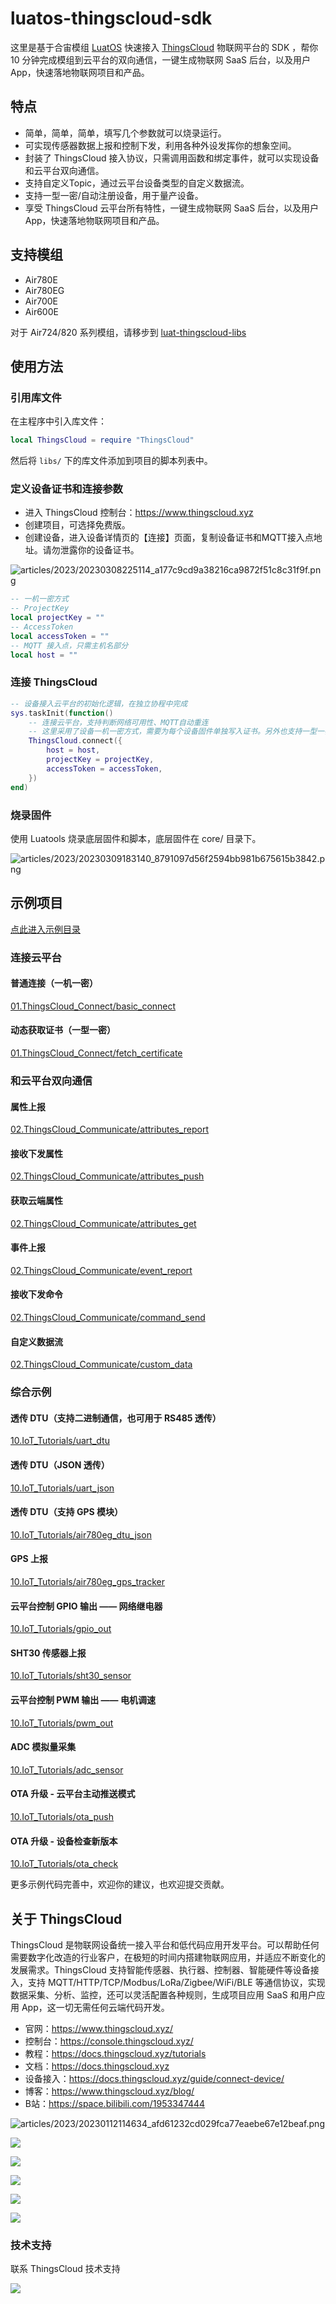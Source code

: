 # luatos-thingscloud-sdk

这里是基于合宙模组 [LuatOS](https://wiki.luatos.com/) 快速接入 [ThingsCloud](https://www.thingscloud.xyz) 物联网平台的 SDK ，帮你 10 分钟完成模组到云平台的双向通信，一键生成物联网 SaaS 后台，以及用户 App，快速落地物联网项目和产品。

## 特点

- 简单，简单，简单，填写几个参数就可以烧录运行。
- 可实现传感器数据上报和控制下发，利用各种外设发挥你的想象空间。
- 封装了 ThingsCloud 接入协议，只需调用函数和绑定事件，就可以实现设备和云平台双向通信。
- 支持自定义Topic，通过云平台设备类型的自定义数据流。
- 支持一型一密/自动注册设备，用于量产设备。
- 享受 ThingsCloud 云平台所有特性，一键生成物联网 SaaS 后台，以及用户 App，快速落地物联网项目和产品。

## 支持模组

- Air780E
- Air780EG
- Air700E
- Air600E

对于 Air724/820 系列模组，请移步到 [luat-thingscloud-libs](https://github.com/IoT-ThingsCloud/luat-thingscloud-libs)

## 使用方法

### 引用库文件

在主程序中引入库文件：

```lua
local ThingsCloud = require "ThingsCloud"
```

然后将 `libs/` 下的库文件添加到项目的脚本列表中。


### 定义设备证书和连接参数

- 进入 ThingsCloud 控制台：https://www.thingscloud.xyz
- 创建项目，可选择免费版。
- 创建设备，进入设备详情页的【连接】页面，复制设备证书和MQTT接入点地址。请勿泄露你的设备证书。

![articles/2023/20230308225114_a177c9cd9a38216ca9872f51c8c31f9f.png](https://img-1300291923.cos.ap-beijing.myqcloud.com/articles/2023/20230308225114_a177c9cd9a38216ca9872f51c8c31f9f.png)

```lua
-- 一机一密方式
-- ProjectKey
local projectKey = ""
-- AccessToken
local accessToken = ""
-- MQTT 接入点，只需主机名部分
local host = ""
```

### 连接 ThingsCloud

```lua
-- 设备接入云平台的初始化逻辑，在独立协程中完成
sys.taskInit(function()
    -- 连接云平台，支持判断网络可用性、MQTT自动重连
    -- 这里采用了设备一机一密方式，需要为每个设备固件单独写入证书。另外也支持一型一密，相同设备类型下的所有设备使用相同固件。
    ThingsCloud.connect({
        host = host,
        projectKey = projectKey,
        accessToken = accessToken,
    })
end)
```

### 烧录固件

使用 Luatools 烧录底层固件和脚本，底层固件在 core/ 目录下。

![articles/2023/20230309183140_8791097d56f2594bb981b675615b3842.png](https://img-1300291923.cos.ap-beijing.myqcloud.com/articles/2023/20230309183140_8791097d56f2594bb981b675615b3842.png)


## 示例项目

[点此进入示例目录](https://github.com/IoT-ThingsCloud/luatos-thingscloud-sdk/tree/main/examples)


### 连接云平台

#### 普通连接（一机一密）

[01.ThingsCloud_Connect/basic_connect](examples/01.ThingsCloud_Connect/basic_connect)

#### 动态获取证书（一型一密）

[01.ThingsCloud_Connect/fetch_certificate](examples/01.ThingsCloud_Connect/fetch_certificate)

### 和云平台双向通信

#### 属性上报

[02.ThingsCloud_Communicate/attributes_report](examples/02.ThingsCloud_Communicate/attributes_report)

#### 接收下发属性

[02.ThingsCloud_Communicate/attributes_push](examples/02.ThingsCloud_Communicate/attributes_push)

#### 获取云端属性

[02.ThingsCloud_Communicate/attributes_get](examples/02.ThingsCloud_Communicate/attributes_get)

#### 事件上报

[02.ThingsCloud_Communicate/event_report](examples/02.ThingsCloud_Communicate/event_report)

#### 接收下发命令

[02.ThingsCloud_Communicate/command_send](examples/02.ThingsCloud_Communicate/command_send)

#### 自定义数据流

[02.ThingsCloud_Communicate/custom_data](examples/02.ThingsCloud_Communicate/custom_data)

### 综合示例

#### 透传 DTU（支持二进制通信，也可用于 RS485 透传）

[10.IoT_Tutorials/uart_dtu](examples/10.IoT_Tutorials/uart_dtu)

#### 透传 DTU（JSON 透传）

[10.IoT_Tutorials/uart_json](examples/10.IoT_Tutorials/uart_json)

#### 透传 DTU（支持 GPS 模块）

[10.IoT_Tutorials/air780eg_dtu_json](examples/10.IoT_Tutorials/air780eg_dtu_json)

#### GPS 上报

[10.IoT_Tutorials/air780eg_gps_tracker](examples/10.IoT_Tutorials/air780eg_gps_tracker)

#### 云平台控制 GPIO 输出 —— 网络继电器

[10.IoT_Tutorials/gpio_out](examples/10.IoT_Tutorials/gpio_out)

#### SHT30 传感器上报

[10.IoT_Tutorials/sht30_sensor](examples/10.IoT_Tutorials/sht30_sensor)

#### 云平台控制 PWM 输出 —— 电机调速

[10.IoT_Tutorials/pwm_out](examples/10.IoT_Tutorials/pwm_out)

#### ADC 模拟量采集

[10.IoT_Tutorials/adc_sensor](examples/10.IoT_Tutorials/adc_sensor)

#### OTA 升级 - 云平台主动推送模式

[10.IoT_Tutorials/ota_push](examples/10.IoT_Tutorials/ota_push)

#### OTA 升级 - 设备检查新版本

[10.IoT_Tutorials/ota_check](examples/10.IoT_Tutorials/ota_check)


更多示例代码完善中，欢迎你的建议，也欢迎提交贡献。



## 关于 ThingsCloud

ThingsCloud 是物联网设备统一接入平台和低代码应用开发平台。可以帮助任何需要数字化改造的行业客户，在极短的时间内搭建物联网应用，并适应不断变化的发展需求。ThingsCloud 支持智能传感器、执行器、控制器、智能硬件等设备接入，支持 MQTT/HTTP/TCP/Modbus/LoRa/Zigbee/WiFi/BLE 等通信协议，实现数据采集、分析、监控，还可以灵活配置各种规则，生成项目应用 SaaS 和用户应用 App，这一切无需任何云端代码开发。

- 官网：https://www.thingscloud.xyz/
- 控制台：https://console.thingscloud.xyz/
- 教程：https://docs.thingscloud.xyz/tutorials
- 文档：https://docs.thingscloud.xyz
- 设备接入：https://docs.thingscloud.xyz/guide/connect-device/
- 博客：https://www.thingscloud.xyz/blog/
- B站：https://space.bilibili.com/1953347444


![articles/2023/20230112114634_afd61232cd029fca77eaebe67e12beaf.png](https://img-1300291923.cos.ap-beijing.myqcloud.com/articles/2023/20230112114634_afd61232cd029fca77eaebe67e12beaf.png)

![](https://img-1300291923.cos.ap-beijing.myqcloud.com/articles/2023/20230303162529_7d47018b2466053ef3af13dcfd23b703.png)

![](https://img-1300291923.cos.ap-beijing.myqcloud.com/articles/2023/20230303194054_fe9320028f7b499a18893b7a0d25b3c7.png)

![](https://img-1300291923.cos.ap-beijing.myqcloud.com/articles/2023/20230303163508_4b2e3b2052e282bcf2e36143fe90d101.png)

![](https://img-1300291923.cos.ap-beijing.myqcloud.com/articles/2023/20230303164617_c0f98e1ae66b5987aba3408faf86ac1d.png)

![](https://img-1300291923.cos.ap-beijing.myqcloud.com/articles/2023/20230303163103_40fe1d013e8d1d665bdd3cd0ae42adc0.png)

### 技术支持

联系 ThingsCloud 技术支持

![](https://img-1300291923.cos.ap-beijing.myqcloud.com/service/support-qrcode-wlww-1208.png)